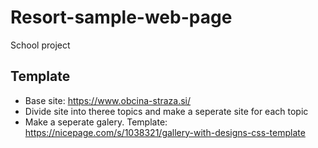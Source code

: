 # Resort-sample-web-page
School project
## Template
- Base site: https://www.obcina-straza.si/
- Divide site into theree topics and make a seperate site for each topic
- Make a seperate galery. Template: https://nicepage.com/s/1038321/gallery-with-designs-css-template
